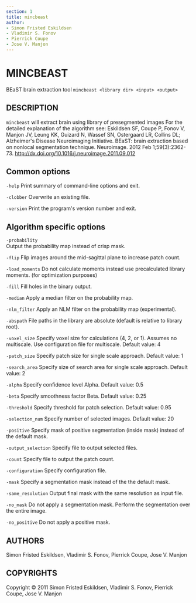 ```yaml
---
section: 1
title: mincbeast
author: 
- Simon Fristed Eskildsen
- Vladimir S. Fonov
- Pierrick Coupe
- Jose V. Manjon
---
```

# MINCBEAST

BEaST brain extraction tool
`mincbeast <library dir> <input> <output>`

## DESCRIPTION

`mincbeast` will extract brain using library of presegmented images
For the detailed explanation of the algorithm see: 
Eskildsen SF, Coupe P, Fonov V, Manjon JV, Leung KK, Guizard N, Wassef SN, Ostergaard LR, Collins DL; Alzheimer's Disease Neuroimaging Initiative.
BEaST: brain extraction based on nonlocal segmentation technique. Neuroimage. 2012 Feb 1;59(3):2362-73. http://dx.doi.org/10.1016/j.neuroimage.2011.09.012


## Common options

`-help`
Print summary of command-line options and exit.

`-clobber`
Overwrite an existing file.

`-version`
Print the program's version number and exit.

## Algorithm specific options

`-probability`  
  Output the probability map instead of crisp mask.
  
`-flip`
  Flip images around the mid-sagittal plane to increase patch count.
  
`-load_moments`
  Do not calculate moments instead use precalculated library moments. (for optimization purposes)
  
`-fill`
  Fill holes in the binary output.
  
`-median`
  Apply a median filter on the probability map.
  
`-nlm_filter`
  Apply an NLM filter on the probability map (experimental).

`-abspath`
  File paths in the library are absolute (default is relative to library root).
  
`-voxel_size`
  Specify voxel size for calculations (4, 2, or 1). Assumes no multiscale. Use configuration file for multiscale.  Default value: 4
  
`-patch_size`
  Specify patch size for single scale approach.  Default value: 1
  
`-search_area`
  Specify size of search area for single scale approach. Default value: 2
  
`-alpha`
  Specify confidence level Alpha.  Default value: 0.5
  
`-beta`
  Specify smoothness factor Beta.  Default value: 0.25
  
`-threshold`
  Specify threshold for patch selection.  Default value: 0.95
  
`-selection_num`
  Specify number of selected images.  Default value: 20
  
`-positive`
  Specify mask of positive segmentation (inside mask) instead of the default mask.
  
`-output_selection`
  Specify file to output selected files.
  
`-count`
  Specify file to output the patch count.
  
`-configuration`
  Specify configuration file.
  
`-mask`
  Specify a segmentation mask instead of the the default mask.
  
`-same_resolution`
  Output final mask with the same resolution as input file.
  
`-no_mask`
  Do not apply a segmentation mask. Perform the segmentation over the entire image.
  
`-no_positive`
  Do not apply a positive mask.

## AUTHORS

Simon Fristed Eskildsen, Vladimir S. Fonov, Pierrick Coupe, Jose V. Manjon

## COPYRIGHTS

Copyright © 2011 Simon Fristed Eskildsen, Vladimir S. Fonov, Pierrick Coupe, Jose V. Manjon
